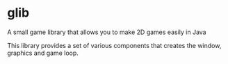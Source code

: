# glib
A small game library that allows you to make 2D games easily in Java

This library provides a set of various components that creates the
window, graphics and game loop.

